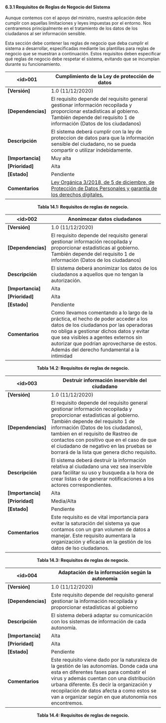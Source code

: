 #### 6.3.1 Requisitos de Reglas de Negocio del Sistema
Aunque contemos con el apoyo del ministro, nuestra aplicación debe cumplir con aquellas limitaciones y leyes impuestas por el entorno. Nos centraremos principalmente en el tratamiento de los datos de los ciudadanos al ser información sensible.

Esta sección debe contener las reglas de negocio que deba cumplir el sistema a desarrollar, especificadas mediante las plantillas para reglas de negocio que se muestran a continuación.
Estos requisitos deben especificar qué reglas de negocio debe respetar el sistema, evitando que se incumplan durante su funcionamiento.

| **\<id>001** | Cumplimiento de la Ley de protección de datos |
| -- | -- |
| **[Versión]** | 1.0 (11/12/2020) |
| **[Dependencias]** | El requisito depende del requisito general gestionar información recopilada y proporcionar estadisticas al gobierno. También depende del requisito 1 de información (Datos de los ciudadanos) |
| **Descripción** | El sistema deberá cumplir con la ley de proteccion de datos para que la información sensible del ciudadano, no se pueda compartir o utilizar indebidamente. |
| **[Importancia]** | Muy alta |
| **[Prioridad]** | Alta |
| **[Estado]** | Pendiente |
| **Comentarios** | [Ley Orgánica 3/2018, de 5 de diciembre, de Protección de Datos Personales y garantía de los derechos digitales.](https://www.boe.es/buscar/act.php?id=BOE-A-2018-16673) |
<p align="center"> <b>Tabla 14.1: Requisitos de reglas de negocio.</b> <br> </p>

| **\<id>002** | Anonimozar datos ciudadanos |
| -- | -- |
| **[Versión]** | 1.0 (11/12/2020) |
| **[Dependencias]** | El requisito depende del requisito general gestionar información recopilada y proporcionar estadisticas al gobierno. También depende del requisito 1 de información (Datos de los ciudadanos) |
| **Descripción** | El sistema deberá anonimizar los datos de los ciudadanos a aquellos que no tengan la autorización. |
| **[Importancia]** | Alta |
| **[Prioridad]** | Alta |
| **[Estado]** | Pendiente |
| **Comentarios** | Como llevamos comentando a lo largo de la práctica, el hecho de poder acceder a los datos de los ciudadanos por las operadoras no obliga a gestionar dichos datos y evitar que sea visibles a agentes externos sin autorizar que podrían aprovecharse de estos. Además del derecho fundamental a la intimidad |
<p align="center"> <b>Tabla 14.2: Requisitos de reglas de negocio.</b> <br> </p>

| **\<id>003** | Destruir información inservible del ciudadano |
| -- | -- |
| **[Versión]** | 1.0 (11/12/2020) |
| **[Dependencias]** | El requisito depende del requisito general gestionar información recopilada y proporcionar estadisticas al gobierno. También depende del requisito 1 de información (Datos de los ciudadanos), tambien en el requisito de Rastreo de contactos con positivo que en el caso de que el ciudadano de negativo en las pruebas se borrará de la lista que genera dicho requisito.|
| **Descripción** | El sistema deberá destruir la información relativa al ciudadano una vez sea inservible para facilitar su uso y busqueda a la hora de crear listas o de generar notificaciones a los actores correspondientes. |
| **[Importancia]** | Alta |
| **[Prioridad]** | Media/Alta |
| **[Estado]** | Pendiente |
| **Comentarios** | Este requisito es de vital importancia para evitar la saturación del sistema ya que contamos con un gran volumen de datos a manejar. Este requisito aumentara la organización y eficacia en la gestión de los datos de lso ciudadanos. |
<p align="center"> <b>Tabla 14.3: Requisitos de reglas de negocio.</b> <br> </p>

| **\<id>004** | Adaptación de la información según la autonomía |
| -- | -- |
| **[Versión]** | 1.0 (11/12/2020) |
| **[Dependencias]** | Este requisito depende del requisito general gestionar la información recopilada y proporcionar estadísticas al gobierno |
| **Descripción** | El sistema deberá adaptar su comunicación con los sistemas de información de cada autonomía. |
| **[Importancia]** | Alta |
| **[Prioridad]** | Alta |
| **[Estado]** | Pendiente |
| **Comentarios** | Este requisito viene dado por la naturaleza de la gestión de las autonomías. Donde cada una esta en diferentes fases para combatir el virus y además cuentan con una distribución urbana diferente. Es decir la organización y recopilación de datos afecta a como estos se van a organizar según en que atutonomía nos encontremos. |
<p align="center"> <b>Tabla 14.4: Requisitos de reglas de negocio.</b> <br> </p>


